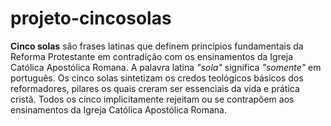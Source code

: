 ﻿# projeto-cincosolas

<b>Cinco solas</b> são frases latinas que definem princípios fundamentais da Reforma Protestante em contradição com os ensinamentos da Igreja Católica Apostólica Romana. A palavra latina <i>"sola"</i> significa <i>"somente"</i> em português. Os cinco solas sintetizam os credos teológicos básicos dos reformadores, pilares os quais creram ser essenciais da vida e prática cristã. Todos os cinco implicitamente rejeitam ou se contrapõem aos ensinamentos da Igreja Católica Apostólica Romana.
